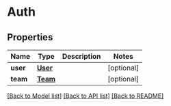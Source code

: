 # Auth

## Properties
Name | Type | Description | Notes
------------ | ------------- | ------------- | -------------
**user** | [**User**](User.md) |  | [optional] 
**team** | [**Team**](Team.md) |  | [optional] 

[[Back to Model list]](../README.md#documentation-for-models) [[Back to API list]](../README.md#documentation-for-api-endpoints) [[Back to README]](../README.md)

